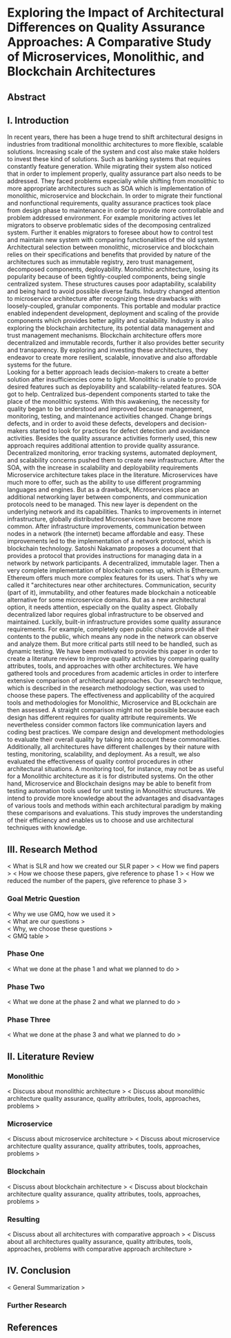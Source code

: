# Exploring the Impact of Architectural Differences on Quality Assurance Approaches: A Comparative Study of Microservices, Monolithic, and Blockchain Architectures

## Abstract

## I. Introduction

<p> 
In recent years, there has been a huge trend to shift architectural designs in industries from traditional monolithic architectures to more flexible, scalable solutions. Increasing scale of the system and cost also make stake holders to invest these kind of solutions. Such as banking systems that requires constantly feature generation. While migrating their system also noticed that in order to implement properly, quality assurance part also needs to be addressed. They faced problems especially while shifting from monolithic to more appropriate architectures such as SOA which is implementation of monolithic, microservice and blockchain. In order to migrate their functional and nonfunctional requirements, quality assurance practices took place from design phase to maintenance in order to provide more controllable and problem addressed environment. For example monitoring actives let migrators to observe problematic sides of the decomposing centralized system. Further it enables migrators to foresee about how to control test and maintain new system with comparing functionalities of the old system. Architectural selection between monolithic, microservice and blockchain relies on their specifications and benefits that provided by nature of the architectures such as immutable registry, zero trust management, decomposed components, deployability. Monolithic architecture, losing its popularity because of been tightly-coupled components, being single centralized system. These structures causes poor adaptability, scalability and being hard to avoid possible diverse faults. Industry changed attention to microservice architecture after recognizing these drawbacks with loosely-coupled, granular components. This portable and modular practice enabled independent development, deployment and scaling of the provide components which provides better agility and scalability. Industry is also exploring the blockchain architecture, its potential data management and trust management mechanisms. Blockchain architecture offers more decentralized and immutable records, further it also provides better security and transparency. By exploring and investing these architectures, they endeavor to create more resilient, scalable, innovative and also affordable systems for the future.
<br>
Looking for a better approach leads decision-makers to create a better solution after insufficiencies come to light. Monolithic is unable to provide desired features such as deployability and scalability-related features. SOA got to help. Centralized bus-dependent components started to take the place of the monolithic systems. With this awakening, the necessity for quality began to be understood and improved because management, monitoring, testing, and maintenance activities changed. Change brings defects, and in order to avoid these defects, developers and decision-makers started to look for practices for defect detection and avoidance activities. Besides the quality assurance activities formerly used, this new approach requires additional attention to provide quality assurance. Decentralized monitoring, error tracking systems, automated deployment, and scalability concerns pushed them to create new infrastructure. After the SOA, with the increase in scalability and deployability requirements Microservice architecture takes place in the literature. Microservices have much more to offer, such as the ability to use different programming languages and engines. But as a drawback, Microservices place an additional networking layer between components, and communication protocols need to be managed. This new layer is dependent on the underlying network and its capabilities. Thanks to improvements in internet infrastructure, globally distributed Microservices have become more common. After infrastructure improvements, communication between nodes in a network (the internet) became affordable and easy. These improvements led to the implementation of a network protocol, which is blockchain technology. Satoshi Nakamato proposes a document that provides a protocol that provides instructions for managing data in a network by network participants. A decentralized, immutable lager. Then a very complete implementation of blockchain comes up, which is Ethereum. Ethereum offers much more complex features for its users. That's why we called it "architectures near other architectures. Communication, security (part of it), immutability, and other features made blockchain a noticeable alternative for some microservice domains. But as a new architectural option, it needs attention, especially on the quality aspect. Globally decentralized labor requires global infrastructure to be observed and maintained. Luckily, built-in infrastructure provides some quality assurance requirements. For example, completely open public chains provide all their contents to the public, which means any node in the network can observe and analyze them. But more critical parts still need to be handled, such as dynamic testing. We have been motivated to provide this paper in order to create a literature review to improve quality activities by comparing quality attributes, tools, and approaches with other architectures. We have gathered tools and procedures from academic articles in order to interfere extensive comparison of architectural approaches. Our research technique, which is described in the research methodology section, was used to choose these papers. The effectiveness and applicability of the acquired tools and methodologies for Monolithic, Microservice and BLockchain are then assessed. A straight comparison might not be possible because each design has different requires for quality attribute requirements. We nevertheless consider common factors like communication layers and coding best practices. We compare design and development methodologies to evaluate their overall quality by taking into account these commonalities. Additionally, all architectures have different challenges by their nature with testing, monitoring, scalability, and deployment. As a result, we also evaluated the effectiveness of quality control procedures in other architectural situations. A monitoring tool, for instance, may not be as useful for a Monolithic architecture as it is for distributed systems. On the other hand, Microservice and Blockchain designs may be able to benefit from testing automation tools used for unit testing in Monolithic structures. We intend to provide more knowledge about the advantages and disadvantages of various tools and methods within each architectural paradigm by making these comparisons and evaluations. This study improves the understanding of their efficiency and enables us to choose and use architectural techniques with knowledge.
<br>
</p>

## III. Research Method

<p>
< What is SLR and how we created our SLR paper >
< How we find papers >
< How we choose these papers, give reference to phase 1 >
< How we reduced the number of the papers, give reference to phase 3 >
</p>

### Goal Metric Question

<p>
< Why we use GMQ, how we used it ><br>
< What are our questions ><br>
< Why, we choose these questions ><br>
< GMQ table >
</p>

### Phase One

< What we done at the phase 1 and what we planned to do >

### Phase Two

< What we done at the phase 2 and what we planned to do >

### Phase Three

< What we done at the phase 3 and what we planned to do >

## II. Literature Review

### Monolithic

<p>
< Discuss about monolithic architecture >
< Discuss about monolithic architecture quality assurance, quality attributes, tools, approaches, problems >
</p>

### Microservice

<p>
< Discuss about microservice architecture >
< Discuss about microservice architecture quality assurance, quality attributes, tools, approaches, problems >
</p>

### Blockchain

<p>
< Discuss about blockchain architecture >
< Discuss about blockchain architecture quality assurance, quality attributes, tools, approaches, problems >
</p>

### Resulting

<p>
< Discuss about all architectures with comparative approach >
< Discuss about all architectures quality assurance, quality attributes, tools, approaches, problems with comparative approach architecture >
</p>

## IV. Conclusion

<p>
< General Summarization >
</p>

### Further Research

## References